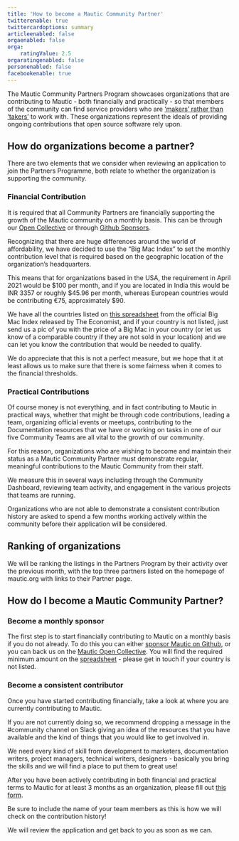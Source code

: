 ```yaml
---
title: 'How to become a Mautic Community Partner'
twitterenable: true
twittercardoptions: summary
articleenabled: false
orgaenabled: false
orga:
    ratingValue: 2.5
orgaratingenabled: false
personenabled: false
facebookenable: true
---
```


The Mautic Community Partners Program showcases organizations that are contributing to Mautic - both financially and practically - so that members of the community can find service providers who are [‘makers’ rather than ‘takers’][makers-takers] to work with. These organizations represent the ideals of providing ongoing contributions that open source software rely upon.

How do organizations become a partner?
--------------------------------------

There are two elements that we consider when reviewing an application to join the Partners Programme, both relate to whether the organization is supporting the community.

### Financial Contribution

It is required that all Community Partners are financially supporting the growth of the Mautic community on a monthly basis. This can be through our [Open Collective][open-collective] or through [Github Sponsors][gh-sponsors].

Recognizing that there are huge differences around the world of affordability, we have decided to use the “Big Mac Index” to set the monthly contribution level that is required based on the geographic location of the organization’s headquarters.

This means that for organizations based in the USA, the requirement in April 2021 would be $100 per month, and if you are located in India this would be INR 3357 or roughly $45.96 per month, whereas European countries would be contributing €75, approximately $90.

We have all the countries listed on [this spreadsheet][bm-sheet] from the official Big Mac Index released by The Economist, and if your country is not listed, just send us a pic of you with the price of a Big Mac in your country (or let us know of a comparable country if they are not sold in your location) and we can let you know the contribution that would be needed to qualify.

We do appreciate that this is not a perfect measure, but we hope that it at least allows us to make sure that there is some fairness when it comes to the financial thresholds.

### Practical Contributions

Of course money is not everything, and in fact contributing to Mautic in practical ways, whether that might be through code contributions, leading a team, organizing official events or meetups, contributing to the Documentation resources that we have or working on tasks in one of our five Community Teams are all vital to the growth of our community.

For this reason, organizations who are wishing to become and maintain their status as a Mautic Community Partner must demonstrate regular, meaningful contributions to the Mautic Community from their staff.

We measure this in several ways including through the Community Dashboard, reviewing team activity, and engagement in the various projects that teams are running.

Organizations who are not able to demonstrate a consistent contribution history are asked to spend a few months working actively within the community before their application will be considered.

Ranking of organizations
------------------------

We will be ranking the listings in the Partners Program by their activity over the previous month, with the top three partners listed on the homepage of mautic.org with links to their Partner page.

How do I become a Mautic Community Partner?
-------------------------------------------

### Become a monthly sponsor

The first step is to start financially contributing to Mautic on a monthly basis if you do not already. To do this you can either [sponsor Mautic on Github][gh-sponsors], or you can back us on the [Mautic Open Collective][open-collective]. You will find the required minimum amount on the [spreadsheet][bm-sheet] - please get in touch if your country is not listed.

### Become a consistent contributor

Once you have started contributing financially, take a look at where you are currently contributing to Mautic.

If you are not currently doing so, we recommend dropping a message in the #community channel on Slack giving an idea of the resources that you have available and the kind of things that you would like to get involved in.

We need every kind of skill from development to marketers, documentation writers, project managers, technical writers, designers - basically you bring the skills and we will find a place to put them to great use!

After you have been actively contributing in both financial and practical terms to Mautic for at least 3 months as an organization, please fill out [this form][partner-application]. 

Be sure to include the name of your team members as this is how we will check on the contribution history!

We will review the application and get back to you as soon as we can.

[makers-takers]: <https://dri.es/balancing-makers-and-takers-to-scale-and-sustain-open-source>
[open-collective]: <https://opencollective.com/mautic>
[gh-sponsors]: <https://github.com/sponsors/mautic>
[bm-sheet]: <https://docs.google.com/spreadsheets/d/1VctW_ZSySbnKpgfR4981qmUJUkglqP-ddwU8pclQMoA/edit?usp=sharing!>
[partner-application]: <https://forms.gle/AmDguCb5zZT9wMxB7>
